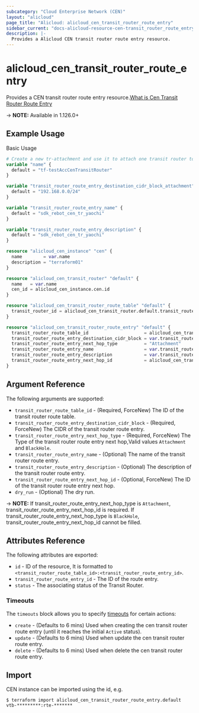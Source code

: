 ```yaml
---
subcategory: "Cloud Enterprise Network (CEN)"
layout: "alicloud"
page_title: "Alicloud: alicloud_cen_transit_router_route_entry"
sidebar_current: "docs-alicloud-resource-cen-transit_router_route_entry"
description: |-
  Provides a Alicloud CEN transit router route entry resource.
---
```


# alicloud\_cen_transit_router_route_entry

Provides a CEN transit router route entry resource.[What is Cen Transit Router Route Entry](https://help.aliyun.com/document_detail/261238.html)

-> **NOTE:** Available in 1.126.0+

## Example Usage

Basic Usage

```terraform
# Create a new tr-attachment and use it to attach one transit router to a new CEN
variable "name" {
  default = "tf-testAccCenTransitRouter"
}

variable "transit_router_route_entry_destination_cidr_block_attachment" {
  default = "192.168.0.0/24"
}

variable "transit_router_route_entry_name" {
  default = "sdk_rebot_cen_tr_yaochi"
}

variable "transit_router_route_entry_description" {
  default = "sdk_rebot_cen_tr_yaochi"
}

resource "alicloud_cen_instance" "cen" {
  name        = var.name
  description = "terraform01"
}

resource "alicloud_cen_transit_router" "default" {
  name   = var.name
  cen_id = alicloud_cen_instance.cen.id
}

resource "alicloud_cen_transit_router_route_table" "default" {
  transit_router_id = alicloud_cen_transit_router.default.transit_router_id
}

resource "alicloud_cen_transit_router_route_entry" "default" {
  transit_router_route_table_id                     = alicloud_cen_transit_router_route_table.default.transit_router_route_table_id
  transit_router_route_entry_destination_cidr_block = var.transit_router_route_entry_destination_cidr_block_attachment
  transit_router_route_entry_next_hop_type          = "Attachment"
  transit_router_route_entry_name                   = var.transit_router_route_entry_name
  transit_router_route_entry_description            = var.transit_router_route_entry_description
  transit_router_route_entry_next_hop_id            = alicloud_cen_transit_router_vpc_attachment.default.transit_router_attachment_id
}
```
## Argument Reference

The following arguments are supported:

* `transit_router_route_table_id` - (Required, ForceNew) The ID of the transit router route table.
* `transit_router_route_entry_destination_cidr_block` - (Required, ForceNew) The CIDR of the transit router route entry.
* `transit_router_route_entry_next_hop_type` - (Required, ForceNew) The Type of the transit router route entry next hop,Valid values `Attachment` and `BlackHole`.
* `transit_router_route_entry_name` - (Optional) The name of the transit router route entry.
* `transit_router_route_entry_description` - (Optional) The description of the transit router route entry.
* `transit_router_route_entry_next_hop_id` - (Optional, ForceNew) The ID of the transit router route entry next hop.
* `dry_run` - (Optional) The dry run.

-> **NOTE:** If transit_router_route_entry_next_hop_type is `Attachment`, transit_router_route_entry_next_hop_id is required.
             If transit_router_route_entry_next_hop_type is `BlackHole`, transit_router_route_entry_next_hop_id cannot be filled.

## Attributes Reference

The following attributes are exported:

* `id` - ID of the resource, It is formatted to `<transit_router_route_table_id>:<transit_router_route_entry_id>`.
* `transit_router_route_entry_id` - The ID of the route entry.
* `status` - The associating status of the Transit Router.

### Timeouts

The `timeouts` block allows you to specify [timeouts](https://www.terraform.io/docs/configuration-0-11/resources.html#timeouts) for certain actions:

* `create` - (Defaults to 6 mins) Used when creating the cen transit router route entry (until it reaches the initial `Active` status).
* `update` - (Defaults to 6 mins) Used when update the cen transit router route entry.
* `delete` - (Defaults to 6 mins) Used when delete the cen transit router route entry.

## Import

CEN instance can be imported using the id, e.g.

```shell
$ terraform import alicloud_cen_transit_router_route_entry.default vtb-*********:rte-*******
```
